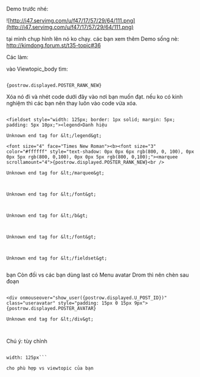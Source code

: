 Demo trước nhé:

![http://i47.servimg.com/u/f47/17/57/29/64/111.png](http://i47.servimg.com/u/f47/17/57/29/64/111.png)

tại mình chụp hình lên nó ko chạy.
các bạn xem thêm Demo sống nè: http://kimdong.forum.st/t35-topic#36

Các làm:

vào Viewtopic\_body tìm:

```

{postrow.displayed.POSTER_RANK_NEW}

```

Xóa nó đi và nhét code dưới đây vào nơi bạn muốn đạt. nếu ko có kinh nghiệm thì các bạn nên thay luôn vào code vừa xóa.

```

<fieldset style="width: 125px; border: 1px solid; margin: 5px; padding: 5px 10px;"><legend>Danh hiệu

Unknown end tag for &lt;/legend&gt;

<font size="4" face="Times New Roman"><b><font size="3" color="#ffffff" style="text-shadow: 0px 0px 6px rgb(800, 0, 100), 0px 0px 5px rgb(800, 0,100), 0px 0px 5px rgb(800, 0,100);"><marquee scrollamount="4">{postrow.displayed.POSTER_RANK_NEW}<br />

Unknown end tag for &lt;/marquee&gt;



Unknown end tag for &lt;/font&gt;



Unknown end tag for &lt;/b&gt;



Unknown end tag for &lt;/font&gt;



Unknown end tag for &lt;/fieldset&gt;


```

bạn
Còn đối vs các bạn dùng last có Menu avatar Drom thì nên chèn sau đoạn

```

<div onmouseover="show_user({postrow.displayed.U_POST_ID})" class="useravatar" style="padding: 15px 0 15px 9px">{postrow.displayed.POSTER_AVATAR}

Unknown end tag for &lt;/div&gt;



```

Chú ý: tùy chỉnh

```

width: 125px```

cho phù hợp vs viewtopic của bạn